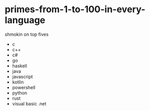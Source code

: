 # primes-from-1-to-100-in-every-language
shmokin on top fives
- c
- c++
- c#
- go
- haskell
- java
- javascript
- kotlin
- powershell
- python
- rust
- visual basic .net